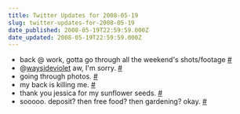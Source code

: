 ```yaml
---
title: Twitter Updates for 2008-05-19
slug: twitter-updates-for-2008-05-19
date_published: 2008-05-19T22:59:59.000Z
date_updated: 2008-05-19T22:59:59.000Z
---
```


- back @ work, gotta go through all the weekend's shots/footage [#](http://twitter.com/joelgoodman/statuses/814919833)
- @[waysideviolet](http://twitter.com/waysideviolet) aw, I'm sorry. [#](http://twitter.com/joelgoodman/statuses/814974522)
- going through photos. [#](http://twitter.com/joelgoodman/statuses/814994809)
- my back is killing me. [#](http://twitter.com/joelgoodman/statuses/815033155)
- thank you jessica for my sunflower seeds. [#](http://twitter.com/joelgoodman/statuses/815079623)
- sooooo. deposit? then free food? then gardening? okay. [#](http://twitter.com/joelgoodman/statuses/815179414)
